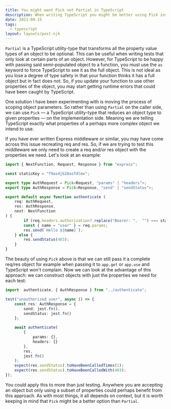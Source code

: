 ```yaml
---
title: You might want Pick not Partial in TypeScript
description: When writing TypeScript you might be better using Pick instead of Partial
date: 2021-09-15
tags:
  - typescript
layout: layouts/post.njk
---
```

`Partial` is a TypeScript utility-type that transforms all the property value types of an object to be optional. This can be useful when writing tests that only look at certain parts of an object. However, for TypeScript to be happy with passing said semi-populated object to a function, you must use the `as` keyword to force TypeScript to see it as the full object. This is not ideal as you lose a degree of type safety in that your function thinks it has a full object but in fact does not. So, if you update your function to use other properties of the object, you may start getting runtime errors that could have been caught by TypeScript.

One solution I have been experimenting with is moving the process of scoping object parameters. So rather than using `Partial` on the caller side, we can use `Pick` — a TypeScript utility-type that reduces an object type to given properties — on the implementation side. Meaning we are telling TypeScript exactly what properties of a perhaps more complex object we intend to use.

If you have ever written Express middleware or similar, you may have come across this issue recreating req and res. So, if we are trying to test this middleware we only need to create a req and/or res object with the properties we need. Let's look at an example:
```typescript
import { NextFunction, Request, Response } from "express";

const staticKey = "f9asdjb28asfdlmx";

export type AuthRequest = Pick<Request, "params" | "headers">;
export type AuthResponse = Pick<Response, "send" | "sendStatus">;

export default async function authenticate (
	req: AuthRequest,
	res: AuthResponse,
	next: NextFunction
) {
		if (req.headers.authorization?.replace("Bearer: ",  "") === staticKey)  {
		const { name = "user" } = req.params;
		res.send(`Hello ${name}`);
	} else {
		res.sendStatus(403);
	}
}
```
The beauty of using `Pick` above is that we can still pass it a complete req/res object for example when passing it to `app.get` or `app.use` and TypeScript won't complain. Now we can look at the advantage of this approach: we can construct objects with just the properties we need for each test:
```typescript
import  authenticate, { AuthResponse } from "../authenticate";

test("unauthorized user", async () => {
	const res: AuthResponse = {
		send: jest.fn(),
		sendStatus: jest.fn()
	};

	await authenticate(
		{
			params: {},
			headers: {}
		},
		res,
		jest.fn()
	);
	expect(res.sendStatus).toHaveBeenCalledTimes(1);
	expect(res.sendStatus).toHaveBeenCalledWith(403);
});
```

You could apply this to more than just testing. Anywhere you are accepting an object but only using a subset of properties could perhaps benefit from this approach. As with most things, it all depends on context, but it is worth keeping in mind that `Pick` might be a better option than `Partial`.
